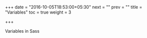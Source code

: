 +++
date = "2016-10-05T18:53:00+05:30"
next = ""
prev = ""
title = "Variables"
toc = true
weight = 3

+++

Variables in Sass
